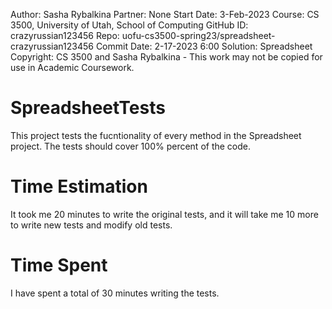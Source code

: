 Author: Sasha Rybalkina 
Partner: None 
Start Date: 3-Feb-2023 
Course: CS 3500, University of Utah, School of Computing 
GitHub ID: crazyrussian123456 
Repo: uofu-cs3500-spring23/spreadsheet-crazyrussian123456 
Commit Date: 2-17-2023 6:00 
Solution: Spreadsheet 
Copyright: CS 3500 and Sasha Rybalkina - This work may not be copied for use in Academic Coursework.
# SpreadsheetTests
This project tests the fucntionality of every method in the Spreadsheet project.
The tests should cover 100% percent of the code.
# Time Estimation
It took me 20 minutes to write the original tests, and it will take me 10
more to write new tests and modify old tests.
# Time Spent
I have spent a total of 30 minutes writing the tests.
